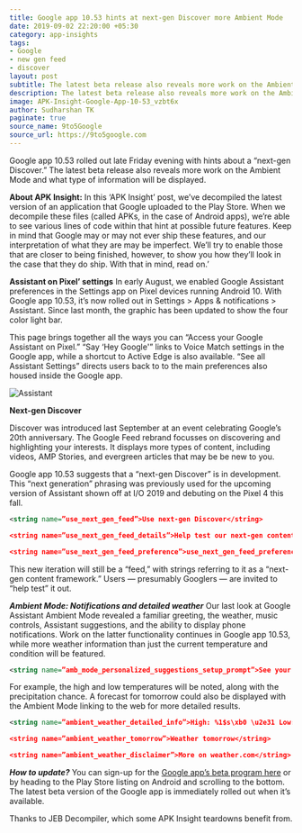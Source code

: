 ```yaml
---
title: Google app 10.53 hints at next-gen Discover more Ambient Mode
date: 2019-09-02 22:20:00 +05:30
category: app-insights
tags:
- Google
- new gen feed
- discover
layout: post
subtitle: The latest beta release also reveals more work on the Ambient Mode.
description: The latest beta release also reveals more work on the Ambient Mode.
image: APK-Insight-Google-App-10-53_vzbt6x
author: Sudharshan TK
paginate: true
source_name: 9to5Google
source_url: https://9to5google.com
---
```


Google app 10.53 rolled out late Friday evening with hints about a “next-gen Discover.” The latest beta release also reveals more work on the Ambient Mode and what type of information will be displayed.

**About APK Insight:** In this ‘APK Insight’ post, we’ve decompiled the latest version of an application that Google uploaded to the Play Store. When we decompile these files (called APKs, in the case of Android apps), we’re able to see various lines of code within that hint at possible future features. Keep in mind that Google may or may not ever ship these features, and our interpretation of what they are may be imperfect. We’ll try to enable those that are closer to being finished, however, to show you how they’ll look in the case that they do ship. With that in mind, read on.’

**Assistant on Pixel’ settings**
In early August, we enabled Google Assistant preferences in the Settings app on Pixel devices running Android 10. With Google app 10.53, it’s now rolled out in Settings > Apps & notifications > Assistant. Since last month, the graphic has been updated to show the four color light bar.

This page brings together all the ways you can “Access your Google Assistant on Pixel.” “Say ‘Hey Google'” links to Voice Match settings in the Google app, while a shortcut to Active Edge is also available. “See all Assistant Settings” directs users back to to the main preferences also housed inside the Google app.

![Assistant](https://res.cloudinary.com/read-write-tech/image/upload/v1567525577/google-app-10-53-assistant-on-pixel-settings_y2r85i.webp)

**Next-gen Discover**

Discover was introduced last September at an event celebrating Google’s 20th anniversary. The Google Feed rebrand focusses on discovering and highlighting your interests. It displays more types of content, including videos, AMP Stories, and evergreen articles that may be be new to you.

Google app 10.53 suggests that a “next-gen Discover” is in development. This “next generation” phrasing was previously used for the upcoming version of Assistant shown off at I/O 2019 and debuting on the Pixel 4 this fall.

```xml
<string name=”use_next_gen_feed”>Use next-gen Discover</string>

<string name=”use_next_gen_feed_details”>Help test our next-gen content framework</string>

<string name=”use_next_gen_feed_preference”>use_next_gen_feed_preference</string>
```

This new iteration will still be a “feed,” with strings referring to it as a “next-gen content framework.” Users — presumably Googlers — are invited to “help test” it out.

***Ambient Mode: Notifications and detailed weather***
Our last look at Google Assistant Ambient Mode revealed a familiar greeting, the weather, music controls, Assistant suggestions, and the ability to display phone notifications. Work on the latter functionality continues in Google app 10.53, while more weather information than just the current temperature and condition will be featured.

```xml
<string name=”amb_mode_personalized_suggestions_setup_prompt”>See your notifications in Ambient Mode.</string>
```

For example, the high and low temperatures will be noted, along with the precipitation chance. A forecast for tomorrow could also be displayed with the Ambient Mode linking to the web for more detailed results.

```xml
<string name=”ambient_weather_detailed_info”>High: %1$s\xb0 \u2e31 Low: %2$s\xb0 \u2e31 Precip: %3$s%%</string>

<string name=”ambient_weather_tomorrow”>Weather tomorrow</string>

<string name=”ambient_weather_disclaimer”>More on weather.com</string>
```

***How to update?***
You can sign-up for the [Google app’s beta program here](https://play.google.com/apps/testing/com.google.android.googlequicksearchbox) or by heading to the Play Store listing on Android and scrolling to the bottom. The latest beta version of the Google app is immediately rolled out when it’s available.

Thanks to JEB Decompiler, which some APK Insight teardowns benefit from.
